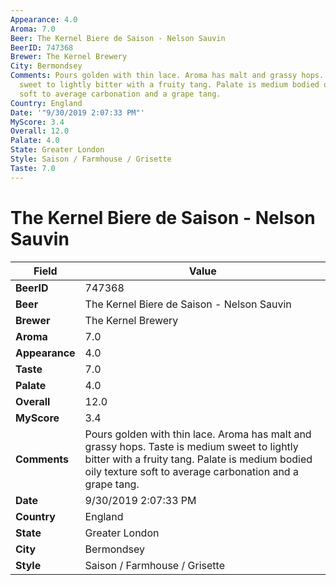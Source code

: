 ```yaml
---
Appearance: 4.0
Aroma: 7.0
Beer: The Kernel Biere de Saison - Nelson Sauvin
BeerID: 747368
Brewer: The Kernel Brewery
City: Bermondsey
Comments: Pours golden with thin lace. Aroma has malt and grassy hops. Taste is medium
  sweet to lightly bitter with a fruity tang. Palate is medium bodied oily texture
  soft to average carbonation and a grape tang.
Country: England
Date: '"9/30/2019 2:07:33 PM"'
MyScore: 3.4
Overall: 12.0
Palate: 4.0
State: Greater London
Style: Saison / Farmhouse / Grisette
Taste: 7.0
---
```


# The Kernel Biere de Saison - Nelson Sauvin

| Field         | Value |
|---------------|-------|
| **BeerID** | 747368 |
| **Beer** | The Kernel Biere de Saison - Nelson Sauvin |
| **Brewer** | The Kernel Brewery |
| **Aroma** | 7.0 |
| **Appearance** | 4.0 |
| **Taste** | 7.0 |
| **Palate** | 4.0 |
| **Overall** | 12.0 |
| **MyScore** | 3.4 |
| **Comments** | Pours golden with thin lace. Aroma has malt and grassy hops. Taste is medium sweet to lightly bitter with a fruity tang. Palate is medium bodied oily texture soft to average carbonation and a grape tang. |
| **Date** | 9/30/2019 2:07:33 PM |
| **Country** | England |
| **State** | Greater London |
| **City** | Bermondsey |
| **Style** | Saison / Farmhouse / Grisette |
